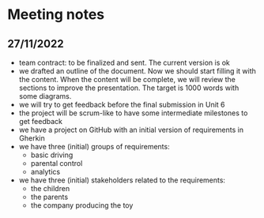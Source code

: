 # Meeting notes
## 27/11/2022
- team contract: to be finalized and sent. The current version is ok
- we drafted an outline of the document.
  Now we should start filling it with the content.
  When the content will be complete, we will review the sections to improve the presentation.
  The target is 1000 words with some diagrams.
- we will try to get feedback before the final submission in Unit 6
- the project will be scrum-like to have some intermediate milestones to get feedback
- we have a project on GitHub with an initial version of requirements in Gherkin
- we have three (initial) groups of requirements:
  - basic driving
  - parental control
  - analytics
- we have three (initial) stakeholders related to the requirements:
  - the children
  - the parents
  - the company producing the toy
